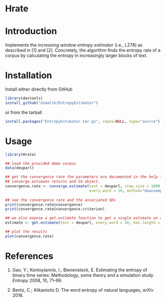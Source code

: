 # Hrate

# Introduction

Implements the _increasing window entropy estimator_ (i.e., LZ78) as described in [1] and [2]. Concretely, the algorithm finds the entropy rate of a corpus by calculating the entropy in increasingly larger blocks of text.

# Installation

Install either directly from GitHub

```R
library(devtools)
install_github("dimalik/EntropyEstimator")
```

or from the tarball

```R
install.packages("EntropyEstimator.tar.gz", repos=NULL, type="source")
```

# Usage

```R
library(Hrate)

## load the provided demo corpus
data(deuparl)

## get the convergence rate the parameters are documented in the help files
## converge.estimate returns and S4 object.
convergence.rate <- converge.estimate(text = deuparl, step.size = 1000, max.length = 30000,
                                      every.word = 10, method="downsampling", rate = 5)
                                     
## see the convergence rate and the associated SDs
print(convergence.rate@convergence)
print(convergence.rate@convergence.criterion)

## we also expose a get.estimate function to get a single estimate on a text
estimate <- get.estimate(text = deuparl, every.word = 10, max.length = 50000)

## plot the results
plot(convergence.rate)
```

# References

1. Gao, Y.; Kontoyiannis, I.; Bienenstock, E. Estimating the entropy of binary time series: Methodology, some theory and a simulation study. _Entropy_ 2008, 10, 71–99.

2. Bentz, C.; Alikaniotis D. The word entropy of natural languages, _arXiv_ 2016.
